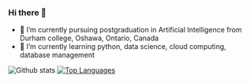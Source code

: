 ### Hi there 👋

- 🔭 I’m currently pursuing postgraduation in Artificial Intelligence from Durham college, Oshawa, Ontario, Canada 
- 🌱 I’m currently learning python, data science, cloud computing, database management


![Github stats](https://github-readme-stats.vercel.app/api?username=syedshahab698)
[![Top Languages](https://github-readme-stats.vercel.app/api/top-langs/?username=syedshahab698&layout=compact&theme=nightowl)](https://github.com/syedshahab698)


